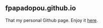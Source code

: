 ## fpapadopou.github.io

That my personal Github page. Enjoy it [here](https://fpapadopou.github.io).
